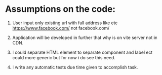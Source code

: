 # Assumptions on the code:

1. User input only existing url with full address like etc https://www.facebook.com/ not facebook.com/

2. Application will be developed in further that why is on vite server not in CDN.

3. I could separate HTML element to separate component and label ect could more generic but for now i do see this need.

4. I write any automatic tests due time given to accomplish task.
